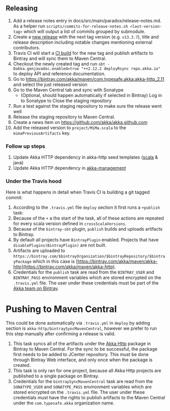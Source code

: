## Releasing

1. Add a release notes entry in docs/src/main/paradox/release-notes.md. As a helper run
`scripts/commits-for-release-notes.sh <last-version-tag>` which will output a list of commits grouped by submodule.
2. Create a [new release](https://github.com/akka/akka-http/releases/new) with the next tag version (e.g. `v13.3.7`), title and release description including notable changes mentioning external contributors.
3. Travis CI will start a [CI build](https://travis-ci.org/akka/akka-http/builds) for the new tag and publish artifacts to Bintray and will sync them to Maven Central.
4. Checkout the newly created tag and run `sbt -Dakka.genjavadoc.enabled=true "++2.12.2 deployRsync repo.akka.io"` to deploy API and reference documentation.
5. Go to https://bintray.com/akka/maven/com.typesafe.akka:akka-http_2.11 and select the just released version
6. Go to the Maven Central tab and sync with Sonatype
   - (Optional, should happen automatically if selected in Bintray) Log in to Sonatype to Close the staging repository
8. Run a test against the staging repository to make sure the release went well
9. Release the staging repository to Maven Central.
10. Create a news item on https://github.com/akka/akka.github.com
11. Add the released version to `project/MiMa.scala` to the `mimaPreviousArtifacts` key.

### Follow up steps

1. Update Akka HTTP dependency in akka-http seed templates ([scala](https://github.com/akka/akka-http-scala-seed.g8/) & java) 
2. Update Akka HTTP dependency in [akka-management](https://github.com/akka/akka-management/blob/master/project/Dependencies.scala)

### Under the Travis hood

Here is what happens in detail when Travis CI is building a git tagged commit:

1. According to the `.travis.yml` file `deploy` section it first runs a `+publish` task:
  1. Because of the `+` a the start of the task, all of these actions are repeated for every scala version defined in `crossScalaVersions`.
  2. Because of the `bintray-sbt` plugin, `publish` builds and uploads artifacts to Bintray.
  3. By default all projects have `BintrayPlugin` enabled. Projects that have `disablePlugins(BintrayPlugin)` are not built.
  4. Artifacts are uploaded to `https://bintray.com/$bintrayOrganization/$bintrayRepository/$bintrayPackage` which in this case is [https://bintray.com/akka/maven/akka-http](https://bintray.com/akka/maven/akka-http).
  5. Credentials for the `publish` task are read from the `BINTRAY_USER` and `BINTRAY_PASS` environment variables which are stored encrypted on the `.travis.yml` file. The user under these credentials must be part of the [Akka team on Bintray](https://bintray.com/akka/).
  
# Pushing to Maven Central
This could be done automatically via `.travis.yml` in `deploy` by adding section is `akka-http/bintraySyncMavenCentral`, however we prefer to run this step manually after confirming a release is valid.

  1. This task syncs all of the artifacts under the [Akka Http](https://bintray.com/akka/maven/akka-http) package in Bintray to Maven Central. For the sync to be successful, the package first needs to be added to JCenter repository. This must be done through Bintray Web interface, and only once when the package is created.
  2. This task is only ran for one project, because all Akka Http projects are published to a single package on Bintray.
  3. Credentials for the `bintraySyncMavenCentral` task are read from the `SONATYPE_USER` and `SONATYPE_PASS` environment variables which are stored encrypted on the `.travis.yml` file. The user under these credentials must have the rights to publish artifacts to the Maven Central under the `com.typesafe.akka` organization name.
